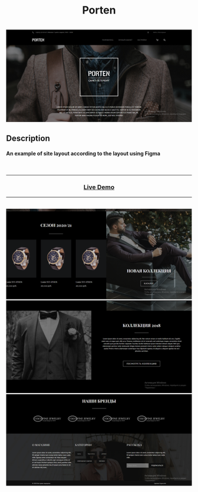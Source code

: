 <h1 align="center">Porten</h1>

</br>

<img src="./readme_assets/1.png">

</br>

## Description

#### An example of site layout according to the layout using Figma

</br>

---

### <p align="center"><a  href="https://guryanov-junior.github.io/Porten/">Live Demo</a></p>

---

</br>

<img src="./readme_assets/2.png">

</br>

<img src="./readme_assets/3.png">

</br>

<img src="./readme_assets/4.png">

</br>
